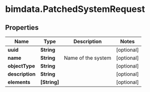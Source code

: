 # bimdata.PatchedSystemRequest

## Properties

Name | Type | Description | Notes
------------ | ------------- | ------------- | -------------
**uuid** | **String** |  | [optional] 
**name** | **String** | Name of the system | [optional] 
**objectType** | **String** |  | [optional] 
**description** | **String** |  | [optional] 
**elements** | **[String]** |  | [optional] 


